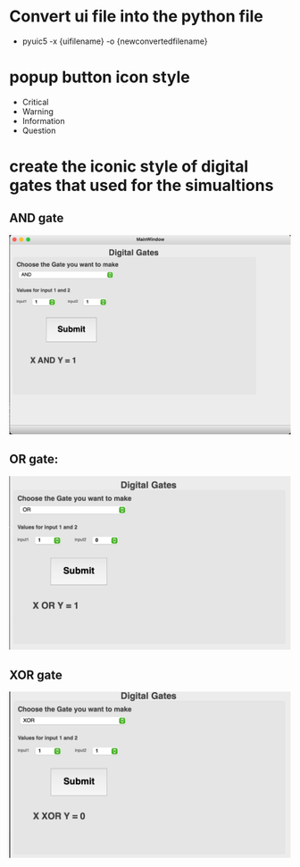 # Convert ui file into the python file 
 - pyuic5 -x {uifilename} -o {newconvertedfilename}

# popup button icon style
  - Critical
  - Warning
  - Information
  - Question

# create the iconic style of digital gates that used for the simualtions

## AND gate
![And Output Image](img/output_and.png)

## OR gate:
![or Output Image](img/output_or.png)

## XOR gate
![Xor Output Image](img/output_xor.png)
